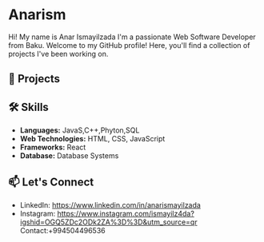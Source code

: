 # Anarism
Hi! My name is Anar Ismayilzada
I'm a passionate Web Software Developer from Baku. Welcome to my GitHub profile! Here, you'll find a collection of projects I've been working on.

## 🚀 Projects
## 🛠️ Skills

- **Languages:** JavaS,C++,Phyton,SQL
- **Web Technologies:** HTML, CSS, JavaScript
- **Frameworks:** React
- **Database:** Database Systems
## 📫 Let's Connect

- LinkedIn: https://www.linkedin.com/in/anarismayilzada
- Instagram: https://www.instagram.com/ismayilz4da?igshid=OGQ5ZDc2ODk2ZA%3D%3D&utm_source=qr
  Contact:+994504496536

